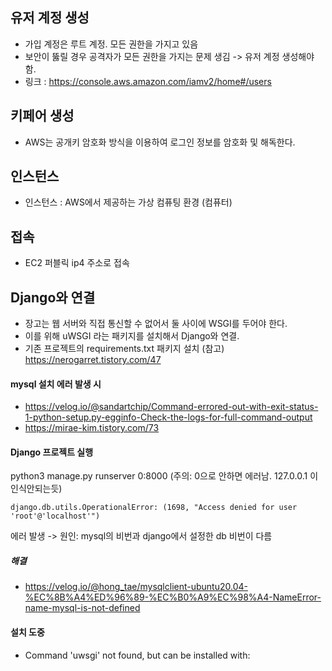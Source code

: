 
## 유저 계정 생성
- 가입 계정은 루트 계정. 모든 권한을 가지고 있음
- 보안이 뚫릴 경우 공격자가 모든 권한을 가지는 문제 생김 -> 유저 계정 생성해야 함.
- 링크 : https://console.aws.amazon.com/iamv2/home#/users

## 키페어 생성
- AWS는 공개키 암호화 방식을 이용하여 로그인 정보를 암호화 및 해독한다.


## 인스턴스
- 인스턴스 : AWS에서 제공하는 가상 컴퓨팅 환경 (컴퓨터)

## 접속
- EC2 퍼블릭 ip4 주소로 접속 


## Django와 연결
- 장고는 웹 서버와 직접 통신할 수 없어서 둘 사이에 WSGI를 두어야 한다.
- 이를 위해 uWSGI 라는 패키지를 설치해서 Django와 연결.
- 기존 프로젝트의 requirements.txt 패키지 설치 
(참고) https://nerogarret.tistory.com/47

#### mysql 설치 에러 발생 시
- https://velog.io/@sandartchip/Command-errored-out-with-exit-status-1-python-setup.py-egginfo-Check-the-logs-for-full-command-output
- https://mirae-kim.tistory.com/73



#### Django 프로젝트 실행 
python3 manage.py runserver 0:8000  (주의: 0으로 안하면 에러남. 127.0.0.1 이 인식안되는듯)

```
django.db.utils.OperationalError: (1698, "Access denied for user 'root'@'localhost'")
```
에러 발생 -> 원인: mysql의 비번과 django에서 설정한 db 비번이 다름

##### 해결
- https://velog.io/@hong_tae/mysqlclient-ubuntu20.04-%EC%8B%A4%ED%96%89-%EC%B0%A9%EC%98%A4-NameError-name-mysql-is-not-defined


#### 설치 도중
- Command 'uwsgi' not found, but can be installed with:


